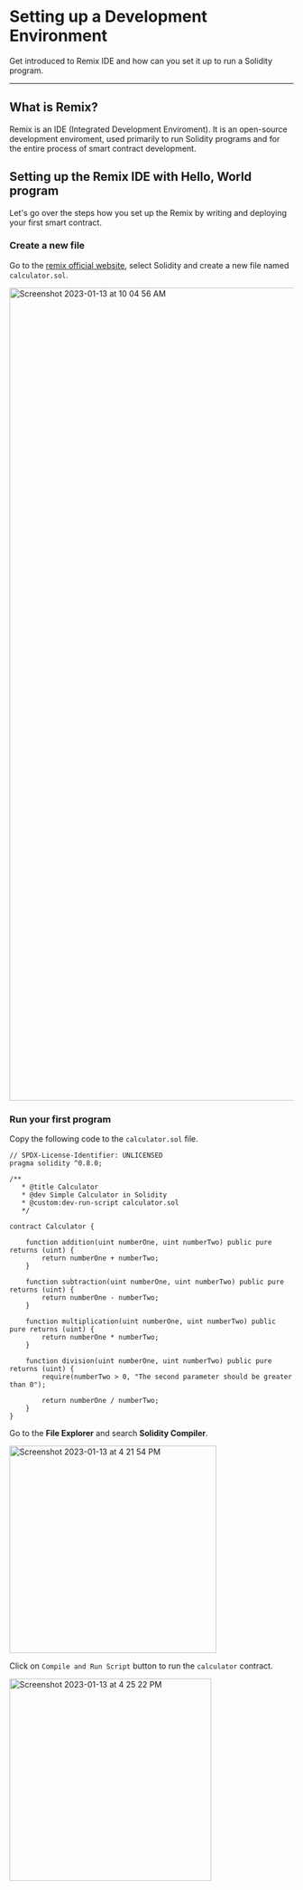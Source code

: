 # Setting up a Development Environment
Get introduced to Remix IDE and how can you set it up to run a Solidity program.

---

## What is Remix?

Remix is an IDE (Integrated Development Enviroment). It is an open-source development enviroment, used primarily to run 
Solidity programs and for the entire process of smart contract development.

## Setting up the Remix IDE with Hello, World program
Let's go over the steps how you set up the Remix by writing and deploying your first smart contract.

### Create a new file
Go to the [remix official website](https://remix.ethereum.org), select Solidity and create a new file named `calculator.sol`.

<img width="1439" alt="Screenshot 2023-01-13 at 10 04 56 AM" src="https://user-images.githubusercontent.com/40567828/212246595-3dd3d798-73a5-4983-a4d2-9cf07c9d8dfa.png">

### Run your first program
Copy the following code to the `calculator.sol` file.

````solidity
// SPDX-License-Identifier: UNLICENSED
pragma solidity ^0.8.0;

/**
   * @title Calculator
   * @dev Simple Calculator in Solidity
   * @custom:dev-run-script calculator.sol
   */

contract Calculator {

    function addition(uint numberOne, uint numberTwo) public pure returns (uint) {
        return numberOne + numberTwo;
    }

    function subtraction(uint numberOne, uint numberTwo) public pure returns (uint) {
        return numberOne - numberTwo;
    }

    function multiplication(uint numberOne, uint numberTwo) public pure returns (uint) {
        return numberOne * numberTwo;
    }

    function division(uint numberOne, uint numberTwo) public pure returns (uint) {
        require(numberTwo > 0, "The second parameter should be greater than 0");

        return numberOne / numberTwo;
    }
}
````
Go to the **File Explorer** and search **Solidity Compiler**. 

<img width="367" alt="Screenshot 2023-01-13 at 4 21 54 PM" src="https://user-images.githubusercontent.com/40567828/212309376-1fde9243-286b-4fcf-a866-ba66992c6425.png">

Click on `Compile and Run Script` button to run the `calculator` contract.

<img width="358" alt="Screenshot 2023-01-13 at 4 25 22 PM" src="https://user-images.githubusercontent.com/40567828/212310016-fc69410d-813b-4041-bef5-18d0f36e2e5b.png">
